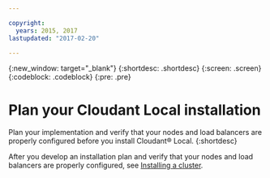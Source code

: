 ```yaml
---

copyright:
  years: 2015, 2017
lastupdated: "2017-02-20"

---
```


{:new_window: target="_blank"}
{:shortdesc: .shortdesc}
{:screen: .screen}
{:codeblock: .codeblock}
{:pre: .pre}

# Plan your Cloudant Local installation

Plan your implementation and verify that your nodes and load
balancers are properly configured before you install Cloudant&reg;
Local.
{:shortdesc}

After you develop an installation plan and verify that your nodes
and load balancers are properly configured, see [Installing a
cluster](clinstall_install_a_cluster.html).
